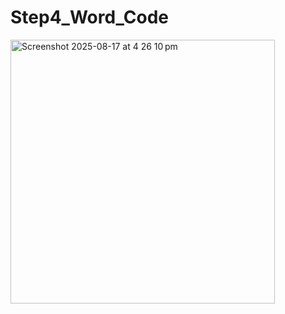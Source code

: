 # Step4_Word_Code

<img width="423" height="422" alt="Screenshot 2025-08-17 at 4 26 10 pm" src="https://github.com/user-attachments/assets/e13b8aec-1b1a-42e3-8a88-cec1f6c65853" />
